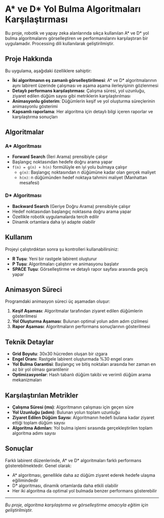 # A* ve D* Yol Bulma Algoritmaları Karşılaştırması

Bu proje, robotik ve yapay zeka alanlarında sıkça kullanılan A* ve D* yol bulma algoritmalarını görselleştiren ve performanslarını karşılaştıran bir uygulamadır. Processing dili kullanılarak geliştirilmiştir.

## Proje Hakkında

Bu uygulama, aşağıdaki özelliklere sahiptir:

- **İki algoritmanın eş zamanlı görselleştirilmesi**: A* ve D* algoritmalarının aynı labirent üzerinde çalışması ve aşama aşama ilerleyişinin gözlenmesi
- **Detaylı performans karşılaştırması**: Çalışma süresi, yol uzunluğu, ziyaret edilen düğüm sayısı gibi metriklerin karşılaştırılması
- **Animasyonlu gösterim**: Düğümlerin keşif ve yol oluşturma süreçlerinin animasyonlu gösterimi
- **Kapsamlı raporlama**: Her algoritma için detaylı bilgi içeren raporlar ve karşılaştırma sonuçları

## Algoritmalar

### A* Algoritması
- **Forward Search** (İleri Arama) prensibiyle çalışır
- Başlangıç noktasından hedefe doğru arama yapar
- `f(n) = g(n) + h(n)` formülüyle en iyi yolu bulmaya çalışır
  - `g(n)`: Başlangıç noktasından n düğümüne kadar olan gerçek maliyet
  - `h(n)`: n düğümünden hedef noktaya tahmini maliyet (Manhattan mesafesi)

### D* Algoritması
- **Backward Search** (Geriye Doğru Arama) prensibiyle çalışır
- Hedef noktasından başlangıç noktasına doğru arama yapar
- Özellikle robotik uygulamalarda tercih edilir
- Dinamik ortamlara daha iyi adapte olabilir

## Kullanım

Projeyi çalıştırdıktan sonra şu kontrolleri kullanabilirsiniz:

- **R Tuşu**: Yeni bir rastgele labirent oluşturur
- **P Tuşu**: Algoritmaları çalıştırır ve animasyonu başlatır
- **SPACE Tuşu**: Görselleştirme ve detaylı rapor sayfası arasında geçiş yapar

## Animasyon Süreci

Programdaki animasyon süreci üç aşamadan oluşur:

1. **Keşif Aşaması**: Algoritmalar tarafından ziyaret edilen düğümlerin gösterilmesi
2. **Yol Oluşturma Aşaması**: Bulunan optimal yolun adım adım çizilmesi
3. **Rapor Aşaması**: Algoritmaların performans sonuçlarının gösterilmesi

## Teknik Detaylar

- **Grid Boyutu**: 30x30 hücreden oluşan bir ızgara
- **Engel Oranı**: Rastgele labirent oluşturmada %30 engel oranı
- **Yol Bulma Garantisi**: Başlangıç ve bitiş noktaları arasında her zaman en az bir yol olması garantilenir
- **Optimizasyonlar**: Hash tabanlı düğüm takibi ve verimli düğüm arama mekanizmaları

## Karşılaştırılan Metrikler

- **Çalışma Süresi (ms)**: Algoritmanın çalışması için geçen süre
- **Yol Uzunluğu (adım)**: Bulunan yolun toplam uzunluğu
- **Ziyaret Edilen Düğüm Sayısı**: Algoritmanın hedefi bulana kadar ziyaret ettiği toplam düğüm sayısı
- **Algoritma Adımları**: Yol bulma işlemi sırasında gerçekleştirilen toplam algoritma adımı sayısı

## Sonuçlar

Farklı labirent düzenlerinde, A* ve D* algoritmaları farklı performans gösterebilmektedir. Genel olarak:

- A* algoritması, genellikle daha az düğüm ziyaret ederek hedefe ulaşma eğilimindedir
- D* algoritması, dinamik ortamlarda daha etkili olabilir
- Her iki algoritma da optimal yol bulmada benzer performans gösterebilir

---

*Bu proje, algoritma karşılaştırma ve görselleştirme amacıyla eğitim için geliştirilmiştir.*

